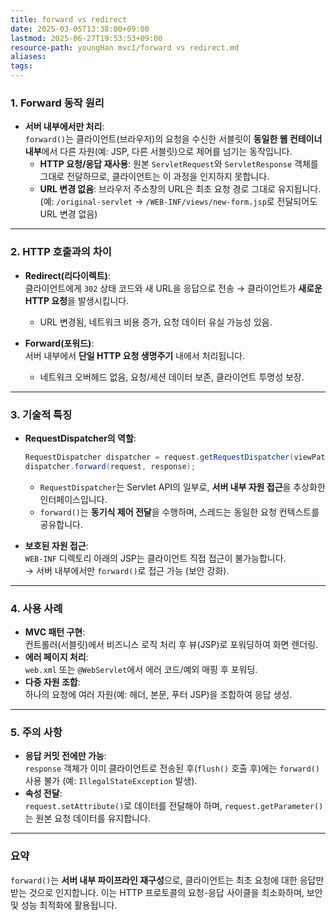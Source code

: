```yaml
---
title: forward vs redirect
date: 2025-03-05T13:38:00+09:00
lastmod: 2025-06-27T19:53:53+09:00
resource-path: youngHan mvc1/forward vs redirect.md
aliases: 
tags: 
---
```

### 1. **Forward 동작 원리**
- **서버 내부에서만 처리**:  
  `forward()`는 클라이언트(브라우저)의 요청을 수신한 서블릿이 **동일한 웹 컨테이너 내부**에서 다른 자원(예: JSP, 다른 서블릿)으로 제어를 넘기는 동작입니다.  
  - **HTTP 요청/응답 재사용**: 원본 `ServletRequest`와 `ServletResponse` 객체를 그대로 전달하므로, 클라이언트는 이 과정을 인지하지 못합니다.
  - **URL 변경 없음**: 브라우저 주소창의 URL은 최초 요청 경로 그대로 유지됩니다. (예: `/original-servlet` → `/WEB-INF/views/new-form.jsp`로 전달되어도 URL 변경 없음)

---

### 2. **HTTP 호출과의 차이**
- **Redirect(리다이렉트)**:  
  클라이언트에게 `302` 상태 코드와 새 URL을 응답으로 전송 → 클라이언트가 **새로운 HTTP 요청**을 발생시킵니다.  
  - URL 변경됨, 네트워크 비용 증가, 요청 데이터 유실 가능성 있음.

- **Forward(포워드)**:  
  서버 내부에서 **단일 HTTP 요청 생명주기** 내에서 처리됩니다.  
  - 네트워크 오버헤드 없음, 요청/세션 데이터 보존, 클라이언트 투명성 보장.

---

### 3. **기술적 특징**
- **RequestDispatcher의 역할**:  

  ```java
  RequestDispatcher dispatcher = request.getRequestDispatcher(viewPath);
  dispatcher.forward(request, response);
  ```

  - `RequestDispatcher`는 Servlet API의 일부로, **서버 내부 자원 접근**을 추상화한 인터페이스입니다.
  - `forward()`는 **동기식 제어 전달**을 수행하며, 스레드는 동일한 요청 컨텍스트를 공유합니다.

- **보호된 자원 접근**:  
  `WEB-INF` 디렉토리 아래의 JSP는 클라이언트 직접 접근이 불가능합니다.  
  → 서버 내부에서만 `forward()`로 접근 가능 (보안 강화).

---

### 4. **사용 사례**
- **MVC 패턴 구현**:  
  컨트롤러(서블릿)에서 비즈니스 로직 처리 후 뷰(JSP)로 포워딩하여 화면 렌더링.
- **에러 페이지 처리**:  
  `web.xml` 또는 `@WebServlet`에서 에러 코드/예외 매핑 후 포워딩.
- **다중 자원 조합**:  
  하나의 요청에 여러 자원(예: 헤더, 본문, 푸터 JSP)을 조합하여 응답 생성.

---

### 5. **주의 사항**
- **응답 커밋 전에만 가능**:  
  `response` 객체가 이미 클라이언트로 전송된 후(`flush()` 호출 후)에는 `forward()` 사용 불가 (예: `IllegalStateException` 발생).
- **속성 전달**:  
  `request.setAttribute()`로 데이터를 전달해야 하며, `request.getParameter()`는 원본 요청 데이터를 유지합니다.

---

### 요약
`forward()`는 **서버 내부 파이프라인 재구성**으로, 클라이언트는 최초 요청에 대한 응답만 받는 것으로 인지합니다. 이는 HTTP 프로토콜의 요청-응답 사이클을 최소화하며, 보안 및 성능 최적화에 활용됩니다.